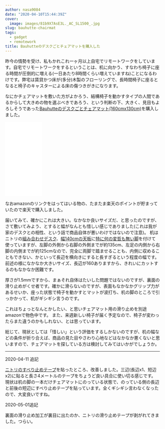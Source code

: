 ```yaml
---
author: nasa9084
date: "2020-04-10T15:44:39Z"
cover:
  image: images/81b9X7AsE3L._AC_SL1500_.jpg
slug: bauhutte-chairmat
tags:
  - gadget
  - remotework
title: Bauhutteのデスクごとチェアマットを購入した
---
```



昨今の情勢を受け、私もかれこれ一ヶ月以上自宅でリモートワークをしています。自宅でリモートワークをするということは、机に向かう、すなわち椅子に座る時間が圧倒的に増える(一日あたり8時間くらい増えていますね)ことになるわけです。弊宅は賃貸かつ床が(多分)木製のフローリングで、長時間椅子に座るとなると椅子のキャスターによる床の傷つきがきになります。

なにかチェアマットを敷いた方がよかろう、結構椅子を動かすタイプの人間であるからして大きめの物を選ぶべきであろう、という判断の下、大きく、見目もよろしそうであった[Bauhutteのデスクごとチェアマット(160cmx130cm)](https://amzn.to/2XopY5x)を購入しました。

<iframe style="width:120px;height:240px;" marginwidth="0" marginheight="0" scrolling="no" frameborder="0" src="//rcm-fe.amazon-adsystem.com/e/cm?lt1=_blank&bc1=000000&IS2=1&bg1=FFFFFF&fc1=000000&lc1=0000FF&t=nasa9084-22&language=ja_JP&o=9&p=8&l=as4&m=amazon&f=ifr&ref=as_ss_li_til&asins=B01N9AYNP1&linkId=f43dedb3463d9ba5eb51866fe66f4925"></iframe>

なおamazonのリンクをはってはいる物の、たまたま楽天のポイントが貯まっていたので楽天で購入しました。

届いてみて、確かにこれは大きい。なかなか良いサイズだ、と思ったのですが、さて敷いてみよう、とすると幅がなんとも惜しい感じでありました(これは我が家のデスクとの相性、という話で商品自体が悪いわけではないので注意)。
机はニトリの[組み合わせデスク](https://www.nitori-net.jp/ec/cat/TableChair/CombinationFreeTable/1/)、[幅140cmの天板](https://www.nitori-net.jp/ec/product/6240121s/)に[特に何の変哲も無い脚](https://www.nitori-net.jp/ec/product/6240134s/)を付けて使っていますが、左脚の外側から右脚の外側までが約135cm、左足の内側から右脚の内側までが約125cmなので、完全に両脚で踏ませることも、内側に収めることもできない、かといって長辺を横向きにすると長すぎるという程度の幅です。
前述の様になかなか大きいサイズ、長辺が160ありますから、きれいにカットするのもなかなか困難です。

厚さが1.5mmですから、まぁそれ自体はたいした問題ではないのですが、裏面の滑り止めがくせ者です。確かに滑らないのですが、表面もなかなかグリップ力があるせいか、座った状態で椅子を動かすとマットが波打ち、机の脚のところで引っかかって、机がギシギシ言うのです。

これはちょっとなんとかしたい、と思いチェアマット用の滑り止めを別途amazonで物色中です。
また、来週新しい椅子が届く予定なので、椅子が変わったらまた違うのかもしれない、とは思っています。

総じて、現状としては「惜しい」という評価をするしかないのですが、机の幅などの条件が折り合えば、商品の見た目やさわり心地などはなかなか悪くないと思いますので、チェアマットを探している方は検討してみてはいかがでしょうか。

---

2020-04-11 追記

[ニトリのすべり止めテープ](https://www.nitori-net.jp/ec/product/7160152s/)を貼ったところ、改善しました。三辺(長辺x1、短辺x2)に貼ると長さ4メートルのテープをちょうど良い具合に使い切る感じです。
現状は机の脚の一本だけチェアマットにのっている状態で、のっている側の長辺と前後の短辺にすべり止めテープを貼っています。全くギシギシ言わなくなったので、大変良いですね。

2020-05-01追記

裏面の滑り止め加工が裏目に出たのか、ニトリの滑り止めテープが剥がれてきました。つらい。



